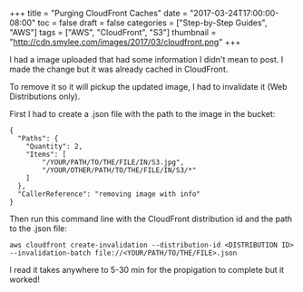 +++
title = "Purging CloudFront Caches"
date = "2017-03-24T17:00:00-08:00"
toc = false
draft = false
categories = ["Step-by-Step Guides", "AWS"]
tags = ["AWS", "CloudFront", "S3"]
thumbnail = "http://cdn.smylee.com/images/2017/03/cloudfront.png"
+++

I had a image uploaded that had some information I didn't mean to post. I made the change but it was already cached in CloudFront.
 
To remove it so it will pickup the updated image, I had to invalidate it (Web Distributions only).

First I had to create a .json file with the path to the image in the bucket:

```
{
  "Paths": {
    "Quantity": 2,
    "Items": [
        "/YOUR/PATH/TO/THE/FILE/IN/S3.jpg",
        "/YOUR/OTHER/PATH/TO/THE/FILE/IN/S3/*"
    ]
  },
  "CallerReference": "removing image with info"
}
```

Then run this command line with the CloudFront distribution id and the path to the .json file:

```
aws cloudfront create-invalidation --distribution-id <DISTRIBUTION ID> --invalidation-batch file://<YOUR/PATH/TO/THE/FILE>.json
```

I read it takes anywhere to 5-30 min for the propigation to complete but it worked!